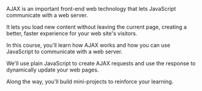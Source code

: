 AJAX is an important front-end web technology that lets JavaScript communicate with a web server. 

It lets you load new content without leaving the current page, creating a better, faster experience for your web site's visitors. 

In this course, you'll learn how AJAX works and how you can use JavaScript to communicate with a web server. 

We'll use plain JavaScript to create AJAX requests and use the response to dynamically update your web pages. 

Along the way, you'll build mini-projects to reinforce your learning.
    